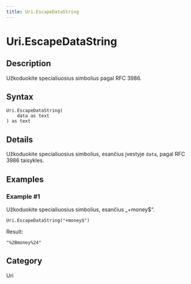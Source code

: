 ```yaml
---
title: Uri.EscapeDataString
---
```


# Uri.EscapeDataString


## Description

Užkoduokite specialiuosius simbolius pagal RFC 3986.


## Syntax

```powerquery
Uri.EscapeDataString(
    data as text
) as text
```


## Details

Užkoduokite specialiuosius simbolius, esančius įvestyje <code>data</code>, pagal RFC 3986 taisykles.


## Examples

### Example #1 
Užkoduokite specialiuosius simbolius, esančius „+money$“.
```powerquery
Uri.EscapeDataString("+money$")
```

Result: 
```powerquery
"%2Bmoney%24"
```




## Category
Uri
